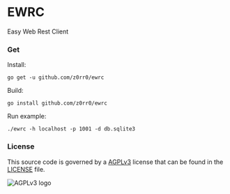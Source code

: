 # EWRC

Easy Web Rest Client

### Get

Install: 

```
go get -u github.com/z0rr0/ewrc
```

Build:

```
go install github.com/z0rr0/ewrc
```

Run example:

```
./ewrc -h localhost -p 1001 -d db.sqlite3
```
 
### License

This source code is governed by a [AGPLv3](https://www.gnu.org/licenses/agpl-3.0.txt) license that can be found in the [LICENSE](https://github.com/z0rr0/ewrc/blob/master/LICENSE) file.

<img src="https://www.gnu.org/graphics/agplv3-155x51.png" title="AGPLv3 logo">
